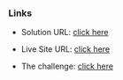 ### Links

- Solution URL: [click here](https://github.com/weldu0/Frontend-Mentor-Challenges-Collection/tree/main/qr-code-component-main)

- Live Site URL: [click here](https://weldu0.github.io/Frontend-Mentor-Challenges-Collection/qr-code-component-main)

- The challenge: [click here](https://www.frontendmentor.io/challenges/qr-code-component-iux_sIO_H)